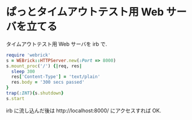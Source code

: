 # ぱっとタイムアウトテスト用 Web サーバを立てる

タイムアウトテスト用 Web サーバを irb で.

```ruby
require 'webrick'
s = WEBrick::HTTPServer.new(:Port => 8000)
s.mount_proc('/') {|req, res|
  sleep 300
  res['Content-Type'] = 'text/plain'
  res.body = '300 secs passed'
}
trap(:INT){s.shutdown}
s.start
```

irb に流し込んだ後は http://localhost:8000/ にアクセスすれば OK.
